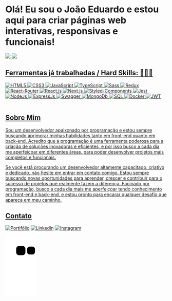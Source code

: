 # Olá! Eu sou o João Eduardo e estou aqui para criar páginas web interativas, responsivas e funcionais! 

<div>
<a href="https://github.com/seu-usuário-aqui">
<img height="180em" src="https://github-readme-stats.vercel.app/api?username=JoaoEduardo10&show_icons=true&theme=dracula&include_all_commits=true&count_private=true"/>
<img height="180em" src="https://github-readme-stats.vercel.app/api/top-langs/?username=JoaoEduardo10&layout=compact&langs_count=7&theme=dracula"/>
</div>

## Ferramentas já trabalhadas / Hard Skills: 👨🏻‍💻
<div>
  <img aling="center" alt="HTML5" src="https://img.shields.io/badge/HTML5-E34F26?style=for-the-badge&logo=html5&logoColor=white" />
  <img aling="center" alt="CSS3" src="https://img.shields.io/badge/CSS3-1572B6?style=for-the-badge&logo=css3&logoColor=white" />
  <img aling="center" alt="JavaScript" src="https://img.shields.io/badge/JavaScript-F7DF1E?style=for-the-badge&logo=javascript&logoColor=black" />
  <img aling="center" alt="TypeScript" src="https://img.shields.io/badge/TypeScript-007ACC?style=for-the-badge&logo=typescript&logoColor=white" />
  <img aling="center" alt="Sass" src="https://img.shields.io/badge/Sass-CC6699?style=for-the-badge&logo=sass&logoColor=white" />
  <img aling="center" alt="Redux" src="https://img.shields.io/badge/Redux-593D88?style=for-the-badge&logo=redux&logoColor=white" />
  <img aling="center" alt="React-Router" src="https://img.shields.io/badge/React_Router-CA4245?style=for-the-badge&logo=react-router&logoColor=white" />
  <img aling="center" alt="React.js" src="https://img.shields.io/badge/React-20232A?style=for-the-badge&logo=react&logoColor=61DAFB" />
  <img aling="center" alt="Next.js" src="https://img.shields.io/badge/Next-black?style=for-the-badge&logo=next.js&logoColor=white" />
  <img aling="center" alt="Styled-Components" src="https://img.shields.io/badge/styled--components-DB7093?style=for-the-badge&logo=styled-components&logoColor=white" />
  <img alt="Jest" aling="center" src="https://img.shields.io/badge/Jest-323330?style=for-the-badge&logo=Jest&logoColor=white" />
  <img alt="NodeJs" aling="center" src="https://img.shields.io/badge/Node.js-43853D?style=for-the-badge&logo=node.js&logoColor=white" />
  <img alt="ExpressJs" aling="center" src="https://img.shields.io/badge/Express.js-404D59?style=for-the-badge" />
  <img alt="Swagger" aling="center" src="https://img.shields.io/badge/-Swagger-%23Clojure?style=for-the-badge&logo=swagger&logoColor=white" />
  <img alt="MongoDb" aling="center" src="https://img.shields.io/badge/MongoDB-4EA94B?style=for-the-badge&logo=mongodb&logoColor=white" />
  <img alt="SQL" aling="center" src="https://img.shields.io/badge/Microsoft%20SQL%20Server-CC2927?style=for-the-badge&logo=microsoft%20sql%20server&logoColor=white" />
  <img alt="Docker" aling="center" src="https://img.shields.io/badge/docker-%230db7ed.svg?style=for-the-badge&logo=docker&logoColor=white" />
  <img alt="JWT" aling="center" src="https://img.shields.io/badge/json%20web%20tokens-323330?style=for-the-badge&logo=json-web-tokens&logoColor=pink" />
</div></br>

## Sobre Mim

Sou um desenvolvedor apaixonado por programação e estou sempre buscando aprimorar minhas habilidades tanto em front-end quanto em back-end. Acredito que a programação é uma ferramenta poderosa para a criação de soluções inovadoras e eficientes, e por isso busco a cada dia me aperfeiçoar em diferentes áreas, para poder desenvolver projetos mais completos e funcionais.

Se você está procurando um desenvolvedor altamente capacitado, criativo e dedicado, não hesite em entrar em contato comigo. Estou sempre buscando novas oportunidades para aprender, crescer e contribuir para o sucesso de projetos que realmente fazem a diferença. Facinado por programação, busco a cada dia mais me aperfeiçoar tendo conhecimento em front-end e back-end, e estou pronto para encarar qualquer desafio que apareça em meu caminho.

## Contato
[![Portifólio](https://img.shields.io/website-up-down-green-red/http/monip.org.svg)](https://joaoeduardo.netlify.app/)
[![Linkedin](https://img.shields.io/badge/LinkedIn-0077B5?style=for-the-badge&logo=linkedin&logoColor=white)](linkedin.com/in/joão-eduardo-657887231/)
[![Instagram](https://img.shields.io/badge/Instagram-E4405F?style=for-the-badge&logo=instagram&logoColor=white)](https://www.instagram.com/joao_eduardo07/)

![Snake animation](https://github.com/JoaoEduardo10/JoaoEduardo10/blob/output/github-contribution-grid-snake.svg)
